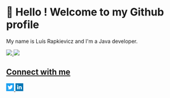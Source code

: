 # 👋 Hello ! Welcome to my Github profile

My name is Luís Rapkievicz and I'm a Java developer. 

<div>
<a href="https://github.com/rapkievicz">
<img height="180em" src="https://github-readme-stats.vercel.app/api/top-langs/?username=rapkievicz&layout=compact&langs_count=7&theme=dracula"/>
<img height="180em" src="https://github-readme-stats.vercel.app/api?username=rapkievicz&show_icons=true&theme=dracula&include_all_commits=true&count_private=true"/>
</div>

<!--![Snake animation](https://github.com/rapkievicz/rapkievicz/blob/output/github-contribution-grid-snake.svg)-->
          
## Connect with me

<a href="https://twitter.com/LuisRapkievicz">
  <img width="21px" src="https://raw.githubusercontent.com/edent/SuperTinyIcons/099dc12b59179d07d534069bc8551718f786d91a/images/svg/twitter.svg" />
</a>

<a href="https://www.linkedin.com/in/rapkievicz/">
  <img width="21px" src="https://raw.githubusercontent.com/edent/SuperTinyIcons/099dc12b59179d07d534069bc8551718f786d91a/images/svg/linkedin.svg" />
</a>


<!--
**Rapkievicz/Rapkievicz** is a ✨ _special_ ✨ repository because its `README.md` (this file) appears on your GitHub profile.

Here are some ideas to get you started:

- 🔭 I’m currently working on ...
- 🌱 I’m currently learning ...
- 👯 I’m looking to collaborate on ...
- 🤔 I’m looking for help with ...
- 💬 Ask me about ...
- 📫 How to reach me: ...
- 😄 Pronouns: ...
- ⚡ Fun fact: ...
-->
